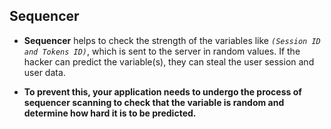 ## **Sequencer**
- **Sequencer** helps to check the strength of the variables like *`(Session ID and Tokens ID)`*, which is sent to the server in random values. If the hacker can predict the variable(s), they can steal the user session and user data.

- **To prevent this, your application needs to undergo the process of sequencer scanning to check that the variable is random and determine how hard it is to be predicted.**

